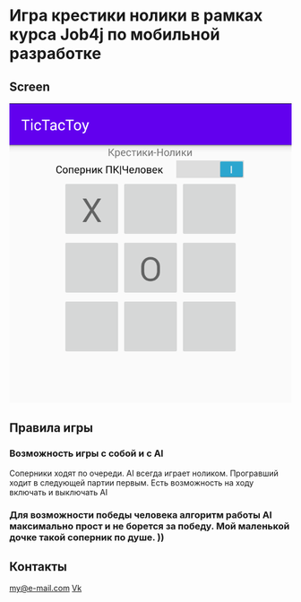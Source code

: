 # Игра крестики нолики в рамках курса Job4j по мобильной разработке

## Screen
![ScreenShot](images/screen.png)

## Правила игры
### Возможность игры с собой и с AI
Соперники ходят по очереди. AI всегда играет ноликом. Програвший ходит в следующей партии первым. Есть возможность на ходу включать и выключать AI 

### Для возможности победы человека алгоритм работы AI максимально прост и не борется за победу. Мой маленькой дочке такой соперник по душе. ))
 

## Контакты
my@e-mail.com
[Vk](https://vk.com/)
